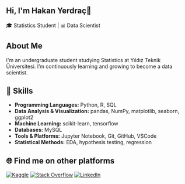 ## Hi, I'm Hakan Yerdraç👋

🎓 Statistics Student | 📊 Data Scientist

## About Me

I'm an undergraduate student studying Statistics at Yıldız Teknik Üniversitesi.
I’m continuously learning and growing to become a data scientist.

## 🚀 Skills

- **Programming Languages:** Python, R, SQL  
- **Data Analysis & Visualization:** pandas, NumPy, matplotlib, seaborn, ggplot2  
- **Machine Learning:** scikit-learn, tensorflow  
- **Databases:** MySQL 
- **Tools & Platforms:** Jupyter Notebook, Git, GitHub, VSCode  
- **Statistical Methods:** EDA, hypothesis testing, regression

## 🌐 Find me on other platforms

[![Kaggle](https://img.shields.io/badge/Kaggle-20BEFF?style=flat&logo=kaggle&logoColor=white)](https://www.kaggle.com/hyerdrac)
[![Stack Overflow](https://img.shields.io/badge/Stack%20Overflow-FE7A16?style=flat&logo=stack-overflow&logoColor=white)](https://stackoverflow.com/users/29451119/hyerdrac)
[![LinkedIn](https://img.shields.io/badge/LinkedIn-0077B5?style=flat&logo=linkedin&logoColor=white)](https://www.linkedin.com/in/hakanyerdrac/)

<!--
**hyerdrac/hyerdrac** is a ✨ _special_ ✨ repository because its `README.md` (this file) appears on your GitHub profile.

Here are some ideas to get you started:

- 🔭 I’m currently working on ...
- 🌱 I’m currently learning ...
- 👯 I’m looking to collaborate on ...
- 🤔 I’m looking for help with ...
- 💬 Ask me about ...
- 📫 How to reach me: ...
- 😄 Pronouns: ...
- ⚡ Fun fact: ...
-->

